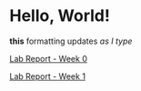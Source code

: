 # Hello, World!

**this** formatting updates _as I type_

[Lab Report - Week 0](https://k6qin.github.io/cse15l-lab-reports/lab-report-1-week-0.html)

[Lab Report - Week 1]()